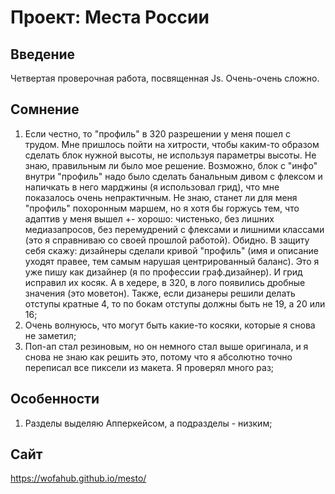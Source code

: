 # Проект: Места России  

## Введение  
Четвертая проверочная работа, посвященная Js. Очень-очень сложно.  
## Cомнение  
1. Если честно, то "профиль" в 320 разрешении у меня пошел с трудом. Мне пришлось пойти на хитрости, чтобы каким-то образом сделать блок нужной высоты, не используя параметры высоты. Не знаю, правильным ли было мое решение. Возможно, блок с "инфо" внутри "профиль" надо было сделать банальным дивом с флексом и напичкать в него марджины (я использовал грид), что мне показалось очень непрактичным. Не знаю, станет ли для меня "профиль" похоронным маршем, но я хотя бы горжусь тем, что адаптив у меня вышел +- хорошо: чистенько, без лишних медиазапросов, без перемудрений с флексами и лишними классами (это я справниваю со своей прошлой работой). Обидно. В защиту себя скажу: дизайнеры сделали кривой "профиль" (имя и описание уходят правее, тем самым нарушая центрированный баланс). Это я уже пишу как дизайнер (я по профессии граф.дизайнер). И грид исправил их косяк. А в хедере, в 320, в лого появились дробные значения (это моветон). Также, если дизанеры решили делать отступы кратные 4, то по бокам отступы должны быть не 19, а 20 или 16;  
2. Очень волнуюсь, что могут быть какие-то косяки, которые я снова не заметил;  
3. Поп-ап стал резиновым, но он немного стал выше оригинала, и я снова не знаю как решить это, потому что я абсолютно точно переписал все пиксели из макета. Я проверял много раз;  
## Особенности  
1. Разделы выделяю Апперкейсом, а подразделы - низким;  
## Сайт  
https://wofahub.github.io/mesto/